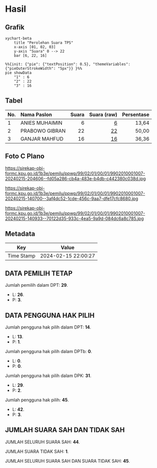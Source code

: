 # Hasil

## Grafik

```mermaid
xychart-beta
    title "Perolehan Suara TPS"
    x-axis [01, 02, 03]
    y-axis "Suara" 0 --> 22
    bar [6, 22, 16]
```

```mermaid
%%{init: {"pie": {"textPosition": 0.5}, "themeVariables": {"pieOuterStrokeWidth": "5px"}} }%%
pie showData
    "1" : 6
    "2" : 22
    "3" : 16
```

## Tabel

| No. | Nama Paslon    | Suara | Suara (raw) | Persentase |
|:--- |:-------------- | -----:| -----------:| ----------:|
| 1   | ANIES MUHAIMIN | 6     | [6][p-1]    | 13,64      |
| 2   | PRABOWO GIBRAN | 22    | [22][p-2]   | 50,00      |
| 3   | GANJAR MAHFUD  | 16    | [16][p-3]   | 36,36      |


[p-1]: https://github.com/gigit-pemilu/pemilu-2024-99-luar-negeri/blob/main/pilpres/hitung-suara/sub/99-luar-negeri/sub/02-abuja-nigeria/sub/01-abuja-nigeria/sub/0001-abuja-nigeria/sub/007-tps-003/sub/paslon-1.txt
[p-2]: https://github.com/gigit-pemilu/pemilu-2024-99-luar-negeri/blob/main/pilpres/hitung-suara/sub/99-luar-negeri/sub/02-abuja-nigeria/sub/01-abuja-nigeria/sub/0001-abuja-nigeria/sub/007-tps-003/sub/paslon-2.txt
[p-3]: https://github.com/gigit-pemilu/pemilu-2024-99-luar-negeri/blob/main/pilpres/hitung-suara/sub/99-luar-negeri/sub/02-abuja-nigeria/sub/01-abuja-nigeria/sub/0001-abuja-nigeria/sub/007-tps-003/sub/paslon-3.txt

## Foto C Plano

https://sirekap-obj-formc.kpu.go.id/1b3e/pemilu/ppwp/99/02/01/00/01/9902010001007-20240215-204606--fd05a286-cb4a-483e-b4db-c442380c038d.jpg

https://sirekap-obj-formc.kpu.go.id/1b3e/pemilu/ppwp/99/02/01/00/01/9902010001007-20240215-140700--3af4dc52-1cde-456c-9aa7-dfe17cfc8680.jpg

https://sirekap-obj-formc.kpu.go.id/1b3e/pemilu/ppwp/99/02/01/00/01/9902010001007-20240215-140933--70122d35-933c-4ea5-9a9d-084dc6a8c785.jpg


## Metadata

| Key        | Value               |
| ---------- | ------------------- |
| Time Stamp | 2024-02-15 22:00:27 |


## DATA PEMILIH TETAP

Jumlah pemilih dalam DPT: **29**.
 * L: **26**.
 * P: **3**.

## DATA PENGGUNA HAK PILIH

Jumlah pengguna hak pilih dalam DPT: **14**.
 * L: **13**.
 * P: **1**.

Jumlah pengguna hak pilih dalam DPTb: **0**.
 * L: **0**.
 * P: **0**.

Jumlah pengguna hak pilih dalam DPK: **31**.
 * L: **29**.
 * P: **2**.

Jumlah pengguna hak pilih: **45**.
 * L: **42**.
 * P: **3**.

## JUMLAH SUARA SAH DAN TIDAK SAH

JUMLAH SELURUH SUARA SAH: **44**.

JUMLAH SUARA TIDAK SAH: **1**.

JUMLAH SELURUH SUARA SAH DAN SUARA TIDAK SAH: **45**.


